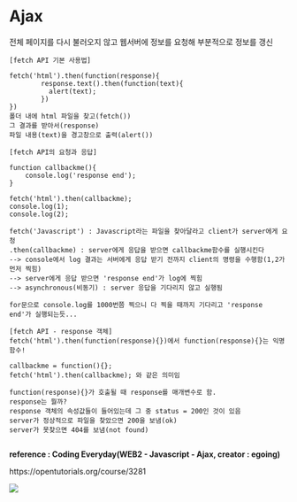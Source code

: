 
# Ajax
전체 페이지를 다시 불러오지 않고 웹서버에 정보를 요청해 부분적으로 정보를 갱신

```
[fetch API 기본 사용법]

fetch('html').then(function(response){
        response.text().then(function(text){
          alert(text);
        })
})
폴더 내에 html 파일을 찾고(fetch())
그 결과를 받아서(response)
파일 내용(text)을 경고창으로 출력(alert())

[fetch API의 요청과 응답]

function callbackme(){
    console.log('response end');
}

fetch('html').then(callbackme);
console.log(1);
console.log(2);

fetch('Javascript') : Javascript라는 파일을 찾아달라고 client가 server에게 요청
.then(callbackme) : server에게 응답을 받으면 callbackme함수를 실행시킨다
--> console에서 log 결과는 서버에게 응답 받기 전까지 client의 명령을 수행함(1,2가 먼저 찍힘)
--> server에게 응답 받으면 'response end'가 log에 찍힘
--> asynchronous(비동기) : server 응답을 기다리지 않고 실행됨

for문으로 console.log를 1000번쯤 찍으니 다 찍을 때까지 기다리고 'response end'가 실행되는듯...

[fetch API - response 객체]
fetch('html').then(function(response){})에서 function(response){}는 익명함수!

callbackme = function(){};
fetch('html').then(callbackme); 와 같은 의미임

function(response){}가 호출될 때 response를 매개변수로 함.
response는 뭘까?
response 객체의 속성값들이 들어있는데 그 중 status = 200인 것이 있음
server가 정상적으로 파일을 찾았으면 200을 보냄(ok)
server가 못찾으면 404를 보냄(not found)


```


<strong>reference : Coding Everyday(WEB2 - Javascript - Ajax, creator : egoing)</strong>
<p>
https://opentutorials.org/course/3281
</p>
<img src="https://s3-ap-northeast-2.amazonaws.com/opentutorials-user-file/module/3129/7333.jpg"></a>
